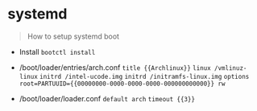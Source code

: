 # systemd

> How to setup systemd boot

- Install
`bootctl install`

- /boot/loader/entries/arch.conf
`title {{Archlinux}}`
`linux /vmlinuz-linux`
`initrd /intel-ucode.img`
`initrd /initramfs-linux.img`
`options root=PARTUUID={{00000000-0000-0000-0000-000000000000}} rw`

- /boot/loader/loader.conf
`default arch`
`timeout {{3}}`
